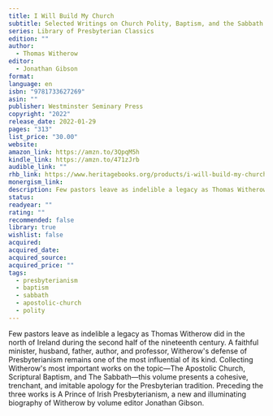 ```yaml
---
title: I Will Build My Church
subtitle: Selected Writings on Church Polity, Baptism, and the Sabbath
series: Library of Presbyterian Classics
edition: ""
author:
  - Thomas Witherow
editor:
  - Jonathan Gibson
format: 
language: en
isbn: "9781733627269"
asin: ""
publisher: Westminster Seminary Press
copyright: "2022"
release_date: 2022-01-29
pages: "313"
list_price: "30.00"
website: 
amazon_link: https://amzn.to/3QpqM5h
kindle_link: https://amzn.to/471zJrb
audible_link: ""
rhb_link: https://www.heritagebooks.org/products/i-will-build-my-church-selected-writings-on-church-polity-baptism-and-the-sabbath-witherow.html
monergism_link: 
description: Few pastors leave as indelible a legacy as Thomas Witherow did in the north of Ireland during the second half of the nineteenth century. A faithful minister, husband, father, author, and professor, Witherow's defense of Presbyterianism remains one of the most influential of its kind. Collecting Witherow's most important works on the topic―The Apostolic Church, Scriptural Baptism, and The Sabbath―this volume presents a cohesive, trenchant, and imitable apology for the Presbyterian tradition. Preceding the three works is A Prince of Irish Presbyterianism, a new and illuminating biography of Witherow by volume editor Jonathan Gibson.
status: 
readyear: ""
rating: ""
recommended: false
library: true
wishlist: false
acquired: 
acquired_date: 
acquired_source: 
acquired_price: ""
tags:
  - presbyterianism
  - baptism
  - sabbath
  - apostolic-church
  - polity
---
```

Few pastors leave as indelible a legacy as Thomas Witherow did in the north of Ireland during the second half of the nineteenth century. A faithful minister, husband, father, author, and professor, Witherow's defense of Presbyterianism remains one of the most influential of its kind. Collecting Witherow's most important works on the topic―The Apostolic Church, Scriptural Baptism, and The Sabbath―this volume presents a cohesive, trenchant, and imitable apology for the Presbyterian tradition. Preceding the three works is A Prince of Irish Presbyterianism, a new and illuminating biography of Witherow by volume editor Jonathan Gibson.